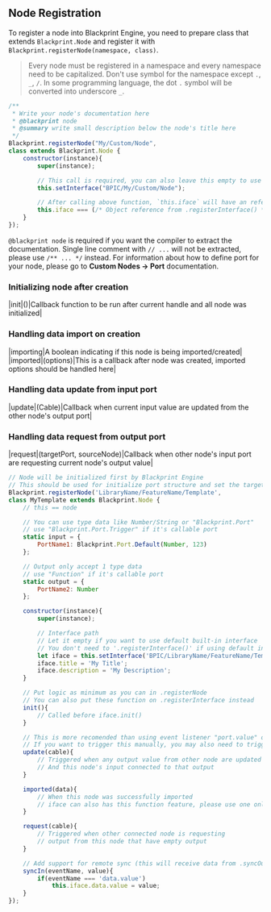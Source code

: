 ## Node Registration
To register a node into Blackprint Engine, you need to prepare class that extends `Blackprint.Node` and register it with `Blackprint.registerNode(namespace, class)`.

> Every node must be registered in a namespace and every namespace need to be capitalized. Don't use symbol for the namespace except `.`, `_`, `/`. In some programming language, the dot `.` symbol will be converted into underscore `_`.

```js
/**
 * Write your node's documentation here
 * @blackprint node
 * @summary write small description below the node's title here
 */
Blackprint.registerNode("My/Custom/Node",
class extends Blackprint.Node {
	constructor(instance){
		super(instance);

		// This call is required, you can also leave this empty to use default interface
		this.setInterface("BPIC/My/Custom/Node");

		// After calling above function, `this.iface` will have an reference to it's interface
		this.iface === (/* Object reference from .registerInterface() */);
	}
});
```

`@blackprint node` is required if you want the compiler to extract the documentation. Single line comment with `// ...` will not be extracted, please use `/** ... */` instead. For information about how to define port for your node, please go to **Custom Nodes -> Port** documentation.

### Initializing node after creation
|init|()|Callback function to be run after current handle and all node was initialized|

### Handling data import on creation
|importing|A boolean indicating if this node is being imported/created|
|imported|(options)|This is a callback after node was created, imported options should be handled here|

### Handling data update from input port
|update|(Cable)|Callback when current input value are updated from the other node's output port|

### Handling data request from output port
|request|(targetPort, sourceNode)|Callback when other node's input port are requesting current node's output value|

```js
// Node will be initialized first by Blackprint Engine
// This should be used for initialize port structure and set the target interface
Blackprint.registerNode('LibraryName/FeatureName/Template',
class MyTemplate extends Blackprint.Node {
	// this == node

	// You can use type data like Number/String or "Blackprint.Port"
	// use "Blackprint.Port.Trigger" if it's callable port
	static input = {
		PortName1: Blackprint.Port.Default(Number, 123)
	};

	// Output only accept 1 type data
	// use "Function" if it's callable port
	static output = {
		PortName2: Number
	};

	constructor(instance){
		super(instance);

		// Interface path
		// Let it empty if you want to use default built-in interface
		// You don't need to '.registerInterface()' if using default interface
		let iface = this.setInterface('BPIC/LibraryName/FeatureName/Template');
		iface.title = 'My Title';
		iface.description = 'My Description';
	}

	// Put logic as minimum as you can in .registerNode
	// You can also put these function on .registerInterface instead
	init(){
		// Called before iface.init()
	}

	// This is more recomended than using event listener "port.value" or "value"
	// If you want to trigger this manually, you may also need to trigger route out `this.routes.routeOut();`
	update(cable){
		// Triggered when any output value from other node are updated
		// And this node's input connected to that output
	}

	imported(data){
		// When this node was successfully imported
		// iface can also has this function feature, please use one only
	}

	request(cable){
		// Triggered when other connected node is requesting
		// output from this node that have empty output
	}

	// Add support for remote sync (this will receive data from .syncOut)
	syncIn(eventName, value){
		if(eventName === 'data.value')
			this.iface.data.value = value;
	}
});
```